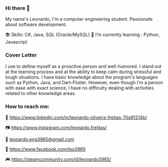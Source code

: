 ### Hi there 👋
My name's Leonardo, I'm a computer engineering student. Passionate about software development.

<!--
**⚡ I’m currently looking for an intern. --> 
📚 Skills: C#, Java, SQL (Oracle/MySQL)
:notebook_with_decorative_cover: I’m currently learning : Python, Javascript

### Cover Letter
I use to define myself as a proactive person and well-humored. I stand out at the learning process and at the ability
to keep calm during stressful and tough situations. I have basic knowledge about the program's languages such as
Python, Java, and Dart-Flutter. However, even though I'm a person with ease with exact science,
I have no difficulty dealing with activities related to other knowledge areas. 

### How to reach me: 

:office: https://www.linkedin.com/in/leonardo-oliveira-freitas-70a91214b/

:camera: https://www.instagram.com/leonardo.freiitas/

:postbox: leonardo.eng3965@gmail.com

💬 https://www.facebook.com/leo3965

:video_game: https://steamcommunity.com/id/leonardo3965/
<!--
**Leo3965/Leo3965** is a ✨ _special_ ✨ repository because its `README.md` (this file) appears on your GitHub profile.

Here are some ideas to get you started:

- 🔭 I’m currently working on ...
- 🌱 I’m currently learning ...
- 👯 I’m looking to collaborate on ...
- 🤔 I’m looking for help with ...
- 💬 Ask me about ...
- 📫 How to reach me: ...
- 😄 Pronouns: ...
- ⚡ Fun fact: ...
-->
